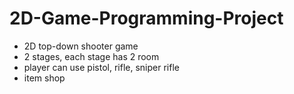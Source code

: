 # 2D-Game-Programming-Project
- 2D top-down shooter game
- 2 stages, each stage has 2 room
- player can use pistol, rifle, sniper rifle
- item shop
